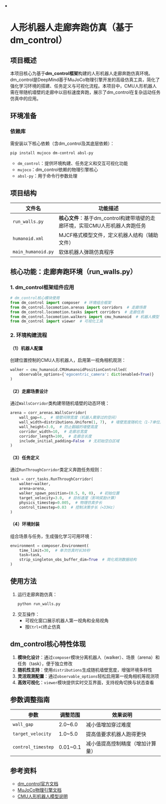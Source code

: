 - ​

  # 人形机器人走廊奔跑仿真（基于dm_control）

  ## 项目概述
  本项目核心为基于**dm_control框架**构建的人形机器人走廊奔跑仿真环境。dm_control是DeepMind基于MuJoCo物理引擎开发的高级仿真工具，简化了强化学习环境的搭建、任务定义与可视化流程。本项目中，CMU人形机器人需在带随机墙壁的走廊中以目标速度奔跑，展示了dm_control在复杂运动任务仿真中的应用。

  ## 环境准备
  ### 依赖库
  需安装以下核心依赖（含dm_control及其底层依赖）：
  ```bash
  pip install mujoco dm-control absl-py
  ```
  - `dm_control`：提供环境构建、任务定义和交互可视化功能
  - `mujoco`：dm_control依赖的物理引擎核心
  - `absl-py`：用于命令行参数处理

  ## 项目结构
  | 文件名             | 功能描述                                                     |
  | ------------------ | ------------------------------------------------------------ |
  | `run_walls.py`     | **核心文件**：基于dm_control构建带墙壁的走廊环境，实现CMU人形机器人奔跑任务 |
  | `humanoid.xml`     | MJCF格式模型文件，定义机器人结构（辅助文件）                 |
  | `main_humanoid.py` | 软体机器人弹跳仿真程序                                       |

  ## 核心功能：走廊奔跑环境（run_walls.py）
  ### 1. dm_control框架组件应用
  ```python
  # dm_control核心模块使用
  from dm_control import composer  # 环境组合框架
  from dm_control.locomotion.arenas import corridors  # 走廊场景
  from dm_control.locomotion.tasks import corridors  # 走廊任务
  from dm_control.locomotion.walkers import cmu_humanoid  # 机器人模型
  from dm_control import viewer  # 可视化工具
  ```

  ### 2. 环境构建流程
  #### （1）机器人配置
  创建位置控制的CMU人形机器人，启用第一视角相机观测：
  ```python
  walker = cmu_humanoid.CMUHumanoidPositionControlled(
      observable_options={'egocentric_camera': dict(enabled=True)}
  )
  ```

  #### （2）走廊场景设计
  通过`WallsCorridor`类构建带随机墙壁的动态环境：
  ```python
  arena = corr_arenas.WallsCorridor(
      wall_gap=4.,  # 墙壁间隙宽度（机器人需穿过的空间）
      wall_width=distributions.Uniform(1, 7),  # 墙壁宽度随机化（1-7单位）
      wall_height=3.0,  # 防止翻越的墙壁高度
      corridor_width=10,  # 走廊总宽度
      corridor_length=100,  # 走廊总长度
      include_initial_padding=False  # 无初始空白区域
  )
  ```

  #### （3）任务定义
  通过`RunThroughCorridor`类定义奔跑任务规则：
  ```python
  task = corr_tasks.RunThroughCorridor(
      walker=walker,
      arena=arena,
      walker_spawn_position=(0.5, 0, 0),  # 初始位置
      target_velocity=3.0,  # 目标速度（影响奖励计算）
      physics_timestep=0.005,  # 物理仿真步长
      control_timestep=0.03  # 控制决策步长（≈33Hz）
  )
  ```

  #### （4）环境封装
  组合场景与任务，生成强化学习可用环境：
  ```python
  environment = composer.Environment(
      time_limit=30,  # 单次仿真时长30秒
      task=task,
      strip_singleton_obs_buffer_dim=True  # 简化观测数据结构
  )
  ```

  ## 使用方法
  1. 运行走廊奔跑仿真：
     ```bash
     python run_walls.py
     ```
  2. 交互操作：
     - 可视化窗口展示机器人第一视角和全局视角
     - 按`Ctrl+C`终止仿真

  ## dm_control核心特性体现
  1. **模块化设计**：通过`composer`模块分离机器人（walker）、场景（arena）和任务（task），便于独立修改
  2. **随机性支持**：使用`distributions`生成随机墙壁宽度，增强环境多样性
  3. **灵活观测配置**：通过`observable_options`轻松启用第一视角相机等观测项
  4. **高效可视化**：`viewer`模块提供实时交互界面，支持视角切换与状态查看

  ## 参数调整指南
  | 参数               | 调整范围 | 效果说明                         |
  | ------------------ | -------- | -------------------------------- |
  | `wall_gap`         | 2.0~6.0  | 减小值增加穿过难度               |
  | `target_velocity`  | 1.0~5.0  | 提高值要求机器人跑得更快         |
  | `control_timestep` | 0.01~0.1 | 减小值提高控制精度（增加计算量） |

  ## 参考资料
  - [dm_control官方文档](https://github.com/deepmind/dm_control)
  - [MuJoCo物理引擎文档](https://mujoco.readthedocs.io/)
  - [CMU人形机器人模型说明](https://github.com/deepmind/dm_control/tree/main/dm_control/locomotion/walkers)


